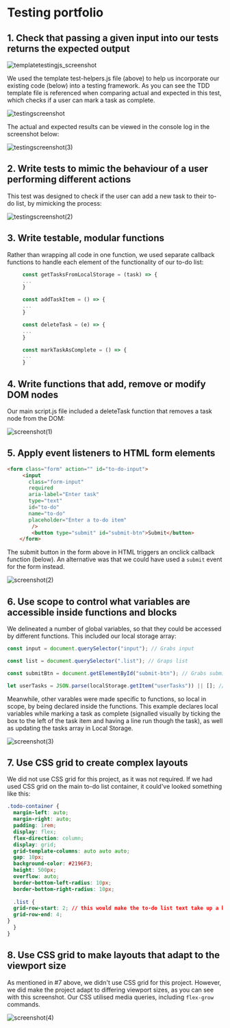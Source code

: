 # Testing portfolio

## 1. Check that passing a given input into our tests returns the expected output

![templatetestingjs_screenshot](https://user-images.githubusercontent.com/52511353/205373746-4c2f5f12-fa2a-4aae-a880-9b998b99ab72.png)

We used the template test-helpers.js file (above) to help us incorporate our existing code (below) into a testing framework. As you can see the TDD template file is referenced when comparing actual and expected in this test, which checks if a user can mark a task as complete.

![testingscreenshot](https://user-images.githubusercontent.com/52511353/205373236-7eb4974c-6f3e-40d6-9945-25355a914377.png)

The actual and expected results can be viewed in the console log in the screenshot below:

![testingscreenshot(3)](https://user-images.githubusercontent.com/52511353/205453159-fad5d453-6335-458f-9601-fc1cef7a2944.png)

## 2. Write tests to mimic the behaviour of a user performing different actions

This test was designed to check if the user can add a new task to their to-do list, by mimicking the process:

![testingscreenshot(2)](https://user-images.githubusercontent.com/52511353/205374991-b0340a08-a427-4abf-bd99-73b1b4ecbdea.png)

## 3. Write testable, modular functions

Rather than wrapping all code in one function, we used separate callback functions to handle each element of the functionality of our to-do list:

```js
     const getTasksFromLocalStorage = (task) => {
     ...
     }

     const addTaskItem = () => {
     ...
     }

     const deleteTask = (e) => {
     ...
     }

     const markTaskAsComplete = () => {
     ...
     }
```

## 4. Write functions that add, remove or modify DOM nodes

Our main script.js file included a deleteTask function that removes a task node from the DOM:

![screenshot(1)](https://user-images.githubusercontent.com/52511353/205384632-8a608478-affd-4c7e-80e6-94cd40e12c13.png)

## 5. Apply event listeners to HTML form elements

```html
<form class="form" action="" id="to-do-input">
     <input
       class="form-input"
       required
       aria-label="Enter task"
       type="text"
       id="to-do"
       name="to-do"
       placeholder="Enter a to-do item"
        />
        <button type="submit" id="submit-btn">Submit</button>
    </form>
```

The submit button in the form above in HTML triggers an onclick callback function (below). An alternative was that we could have used a `submit` event for the form instead.

![screenshot(2)](https://user-images.githubusercontent.com/52511353/205378096-f5d64707-3eff-4a0d-86c6-65b982519db0.png)

## 6. Use scope to control what variables are accessible inside functions and blocks

We delineated a number of global variables, so that they could be accessed by different functions. This included our local storage array:

```js
const input = document.querySelector("input"); // Grabs input

const list = document.querySelector(".list"); // Graps list

const submitBtn = document.getElementById("submit-btn"); // Grabs submit button

let userTasks = JSON.parse(localStorage.getItem("userTasks")) || []; // Global variable array to store user's tasks
```

Meanwhile, other varables were made specific to functions, so local in scope, by being declared inside the functions. This example declares local variables while marking a task as complete (signalled visually by ticking the box to the left of the task item and having a line run though the task), as well as updating the tasks array in Local Storage. 

![screenshot(3)](https://user-images.githubusercontent.com/52511353/205385020-0e551d10-43e4-4eb8-843e-7a0401998d47.png)

## 7. Use CSS grid to create complex layouts

We did not use CSS grid for this project, as it was not required. If we had used CSS grid on the main to-do list container, it could've looked something like this:

```css
.todo-container {
  margin-left: auto;
  margin-right: auto;
  padding: 1rem;
  display: flex;
  flex-direction: column;
  display: grid;
  grid-template-columns: auto auto auto;
  gap: 10px;
  background-color: #2196F3;
  height: 500px;
  overflow: auto;
  border-bottom-left-radius: 10px;
  border-bottom-right-radius: 10px;
  
  .list {
  grid-row-start: 2; // this would make the to-do list text take up a bigger section than the tick box on the left, and the delete x on the right
  grid-row-end: 4;
}
  }
}
```

## 8. Use CSS grid to make layouts that adapt to the viewport size

As mentioned in #7 above, we didn't use CSS grid for this project. However, we did make the project adapt to differing viewport sizes, as you can see with this screenshot. Our CSS utilised media queries, including `flex-grow` commands. 

![screenshot(4)](https://user-images.githubusercontent.com/52511353/205386328-8d4a1748-9f42-41a0-96d1-0a2327d2a6d0.png)
